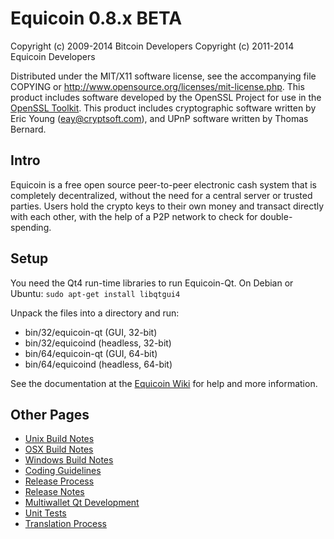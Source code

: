 Equicoin 0.8.x BETA
====================

Copyright (c) 2009-2014 Bitcoin Developers
Copyright (c) 2011-2014 Equicoin Developers

Distributed under the MIT/X11 software license, see the accompanying
file COPYING or http://www.opensource.org/licenses/mit-license.php.
This product includes software developed by the OpenSSL Project for use in the [OpenSSL Toolkit](http://www.openssl.org/). This product includes
cryptographic software written by Eric Young ([eay@cryptsoft.com](mailto:eay@cryptsoft.com)), and UPnP software written by Thomas Bernard.


Intro
---------------------
Equicoin is a free open source peer-to-peer electronic cash system that is
completely decentralized, without the need for a central server or trusted
parties.  Users hold the crypto keys to their own money and transact directly
with each other, with the help of a P2P network to check for double-spending.


Setup
---------------------
You need the Qt4 run-time libraries to run Equicoin-Qt. On Debian or Ubuntu:
	`sudo apt-get install libqtgui4`

Unpack the files into a directory and run:

- bin/32/equicoin-qt (GUI, 32-bit)
- bin/32/equicoind (headless, 32-bit)
- bin/64/equicoin-qt (GUI, 64-bit)
- bin/64/equicoind (headless, 64-bit)

See the documentation at the [Equicoin Wiki](http://equicoin.info)
for help and more information.


Other Pages
---------------------
- [Unix Build Notes](build-unix.md)
- [OSX Build Notes](build-osx.md)
- [Windows Build Notes](build-msw.md)
- [Coding Guidelines](coding.md)
- [Release Process](release-process.md)
- [Release Notes](release-notes.md)
- [Multiwallet Qt Development](multiwallet-qt.md)
- [Unit Tests](unit-tests.md)
- [Translation Process](translation_process.md)
